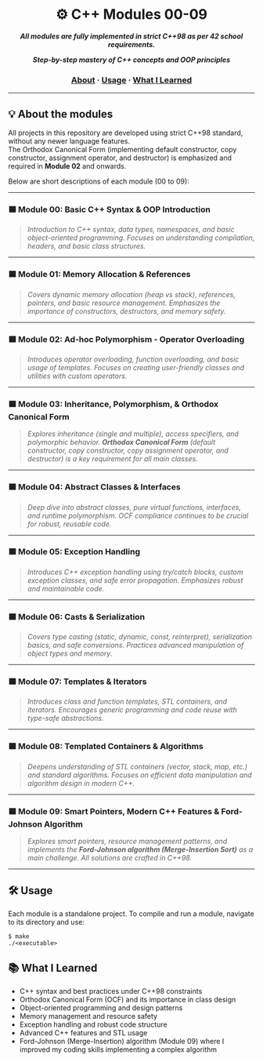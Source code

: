 <h1 align="center">
	⚙️ C++ Modules 00-09
</h1>

<p align="center">
	<b><i>All modules are fully implemented in strict C++98 as per 42 school requirements.</i></b>
</p>

<p align="center">
	<b><i>Step-by-step mastery of C++ concepts and OOP principles</i></b>
</p>

<h3 align="center">
	<a href="#-about-the-modules">About</a>
	<span> · </span>
	<a href="#%EF%B8%8F-usage">Usage</a>
	<span> · </span>
	<a href="#-what-i-learned">What I Learned</a>
</h3>

---

## 💡 About the modules

All projects in this repository are developed using strict C++98 standard, without any newer language features.  
The Orthodox Canonical Form (implementing default constructor, copy constructor, assignment operator, and destructor) is emphasized and required in **Module 02** and onwards.

Below are short descriptions of each module (00 to 09):

---

### 🟦 Module 00: Basic C++ Syntax & OOP Introduction

> _Introduction to C++ syntax, data types, namespaces, and basic object-oriented programming. Focuses on understanding compilation, headers, and basic class structures._

---

### 🟦 Module 01: Memory Allocation & References

> _Covers dynamic memory allocation (heap vs stack), references, pointers, and basic resource management. Emphasizes the importance of constructors, destructors, and memory safety._

---

### 🟦 Module 02: Ad-hoc Polymorphism - Operator Overloading

> _Introduces operator overloading, function overloading, and basic usage of templates. Focuses on creating user-friendly classes and utilities with custom operators._

---

### 🟦 Module 03: Inheritance, Polymorphism, & Orthodox Canonical Form

> _Explores inheritance (single and multiple), access specifiers, and polymorphic behavior. **Orthodox Canonical Form** (default constructor, copy constructor, copy assignment operator, and destructor) is a key requirement for all main classes._

---

### 🟦 Module 04: Abstract Classes & Interfaces

> _Deep dive into abstract classes, pure virtual functions, interfaces, and runtime polymorphism. OCF compliance continues to be crucial for robust, reusable code._

---

### 🟦 Module 05: Exception Handling

> _Introduces C++ exception handling using try/catch blocks, custom exception classes, and safe error propagation. Emphasizes robust and maintainable code._

---

### 🟦 Module 06: Casts & Serialization

> _Covers type casting (static, dynamic, const, reinterpret), serialization basics, and safe conversions. Practices advanced manipulation of object types and memory._

---

### 🟦 Module 07: Templates & Iterators

> _Introduces class and function templates, STL containers, and iterators. Encourages generic programming and code reuse with type-safe abstractions._

---

### 🟦 Module 08: Templated Containers & Algorithms

> _Deepens understanding of STL containers (vector, stack, map, etc.) and standard algorithms. Focuses on efficient data manipulation and algorithm design in modern C++._

---

### 🟦 Module 09: Smart Pointers, Modern C++ Features & Ford-Johnson Algorithm

> _Explores smart pointers, resource management patterns, and implements the **Ford-Johnson algorithm (Merge-Insertion Sort)** as a main challenge. All solutions are crafted in C++98._

---

## 🛠️ Usage
Each module is a standalone project. To compile and run a module, navigate to its directory and use:

```shell
$ make
./<executable>
```

## 📚 What I Learned
- C++ syntax and best practices under C++98 constraints
- Orthodox Canonical Form (OCF) and its importance in class design
- Object-oriented programming and design patterns
- Memory management and resource safety
- Exception handling and robust code structure
- Advanced C++ features and STL usage
- Ford-Johnson (Merge-Insertion) algorithm (Module 09) where I improved my coding skills implementing a complex algorithm
